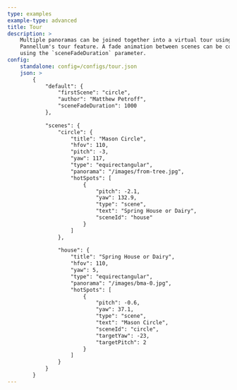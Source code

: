 ```yaml
---
type: examples
example-type: advanced
title: Tour
description: >
    Multiple panoramas can be joined together into a virtual tour using
    Pannellum's tour feature. A fade animation between scenes can be configured
    using the `sceneFadeDuration` parameter.
config:
    standalone: config=/configs/tour.json
    json: >
        {   
            "default": {
                "firstScene": "circle",
                "author": "Matthew Petroff",
                "sceneFadeDuration": 1000
            },
        
            "scenes": {
                "circle": {
                    "title": "Mason Circle",
                    "hfov": 110,
                    "pitch": -3,
                    "yaw": 117,
                    "type": "equirectangular",
                    "panorama": "/images/from-tree.jpg",
                    "hotSpots": [
                        {
                            "pitch": -2.1,
                            "yaw": 132.9,
                            "type": "scene",
                            "text": "Spring House or Dairy",
                            "sceneId": "house"
                        }
                    ]
                },
        
                "house": {
                    "title": "Spring House or Dairy",
                    "hfov": 110,
                    "yaw": 5,
                    "type": "equirectangular",
                    "panorama": "/images/bma-0.jpg",
                    "hotSpots": [
                        {
                            "pitch": -0.6,
                            "yaw": 37.1,
                            "type": "scene",
                            "text": "Mason Circle",
                            "sceneId": "circle",
                            "targetYaw": -23,
                            "targetPitch": 2
                        }
                    ]
                }
            }
        }
---
```


